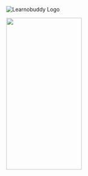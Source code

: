![Learnobuddy Logo](https://i.imgur.com/AKRr333.png)

<img src="https://camo.githubusercontent.com/..." data-canonical-src="https://i.imgur.com/AKRr333.png" width="200" height="400" />
